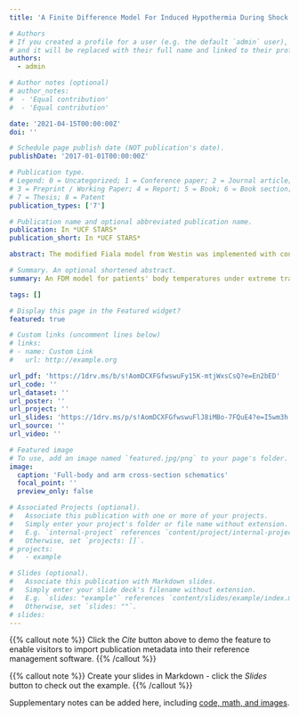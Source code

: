 ```yaml
---
title: 'A Finite Difference Model For Induced Hypothermia During Shock'

# Authors
# If you created a profile for a user (e.g. the default `admin` user), write the username (folder name) here
# and it will be replaced with their full name and linked to their profile.
authors:
  - admin

# Author notes (optional)
# author_notes:
#  - 'Equal contribution'
#  - 'Equal contribution'

date: '2021-04-15T00:00:00Z'
doi: ''

# Schedule page publish date (NOT publication's date).
publishDate: '2017-01-01T00:00:00Z'

# Publication type.
# Legend: 0 = Uncategorized; 1 = Conference paper; 2 = Journal article;
# 3 = Preprint / Working Paper; 4 = Report; 5 = Book; 6 = Book section;
# 7 = Thesis; 8 = Patent
publication_types: ['7']

# Publication name and optional abbreviated publication name.
publication: In *UCF STARS*
publication_short: In *UCF STARS*

abstract: The modified Fiala model from Westin was implemented with conditions for circulatory shock and hypothermia. The purpose is to model Emergency Preservation and Resuscitation (EPR), a procedure for inducing hypothermia in patients. Cold tissue temperatures reduce metabolism exponentially, greatly extending the window of anaerobic metabolic activity before permanent deoxygenation damage. EPR in patients undergoing hypovolemic shock can preserve the patient until primary surgical care and blood transfusions are attainable, thereby increasing survival rates. The main applications of EPR are military in-situ stabilization for transit to clinical care and extending the survivability of patients requiring prolonged surgery before blood transfusion. The model explored in this paper seeks to model the tissue temperatures of the body while enduring circulatory shock and various options of cooling devices. Calibrating this model with already available data enables its use for getting preliminary results and design parameters for prototype cooling devices. The final objective of this research is to support the design of a cooling device that can induce sustained hypothermia in a field setting, while still being mobile enough for military and ambulance use. 

# Summary. An optional shortened abstract.
summary: An FDM model for patients' body temperatures under extreme trauma during a novel clinical procedure.

tags: []

# Display this page in the Featured widget?
featured: true

# Custom links (uncomment lines below)
# links:
# - name: Custom Link
#   url: http://example.org

url_pdf: 'https://1drv.ms/b/s!AomDCXFGfwswuFy15K-mtjWxsCsQ?e=En2bED'
url_code: ''
url_dataset: ''
url_poster: ''
url_project: ''
url_slides: 'https://1drv.ms/p/s!AomDCXFGfwswuFlJ8iMBo-7FQuE4?e=I5wm3h'
url_source: ''
url_video: ''

# Featured image
# To use, add an image named `featured.jpg/png` to your page's folder.
image:
  caption: 'Full-body and arm cross-section schematics'
  focal_point: ''
  preview_only: false

# Associated Projects (optional).
#   Associate this publication with one or more of your projects.
#   Simply enter your project's folder or file name without extension.
#   E.g. `internal-project` references `content/project/internal-project/index.md`.
#   Otherwise, set `projects: []`.
# projects:
#   - example

# Slides (optional).
#   Associate this publication with Markdown slides.
#   Simply enter your slide deck's filename without extension.
#   E.g. `slides: "example"` references `content/slides/example/index.md`.
#   Otherwise, set `slides: ""`.
# slides: 
---
```


{{% callout note %}}
Click the _Cite_ button above to demo the feature to enable visitors to import publication metadata into their reference management software.
{{% /callout %}}

{{% callout note %}}
Create your slides in Markdown - click the _Slides_ button to check out the example.
{{% /callout %}}

Supplementary notes can be added here, including [code, math, and images](https://wowchemy.com/docs/writing-markdown-latex/).
